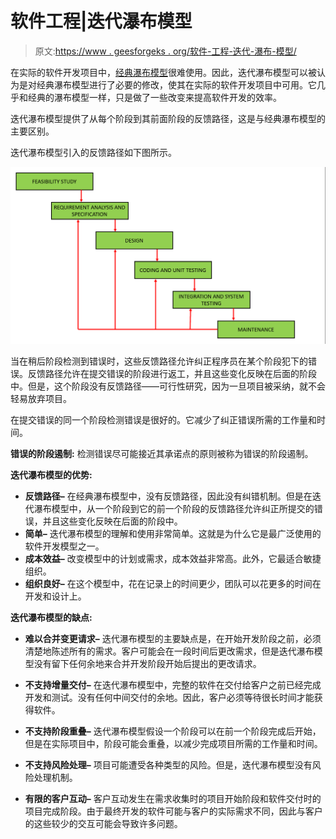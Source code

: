 # 软件工程|迭代瀑布模型

> 原文:[https://www . geesforgeks . org/软件-工程-迭代-瀑布-模型/](https://www.geeksforgeeks.org/software-engineering-iterative-waterfall-model/)

在实际的软件开发项目中，[经典瀑布模型](https://www.geeksforgeeks.org/software-engineering-classical-waterfall-model/)很难使用。因此，迭代瀑布模型可以被认为是对经典瀑布模型进行了必要的修改，使其在实际的软件开发项目中可用。它几乎和经典的瀑布模型一样，只是做了一些改变来提高软件开发的效率。

迭代瀑布模型提供了从每个阶段到其前面阶段的反馈路径，这是与经典瀑布模型的主要区别。

迭代瀑布模型引入的反馈路径如下图所示。

![](img/a8bb6a5e2733f1701bb6095be904d38a.png)

当在稍后阶段检测到错误时，这些反馈路径允许纠正程序员在某个阶段犯下的错误。反馈路径允许在提交错误的阶段进行返工，并且这些变化反映在后面的阶段中。但是，这个阶段没有反馈路径——可行性研究，因为一旦项目被采纳，就不会轻易放弃项目。

在提交错误的同一个阶段检测错误是很好的。它减少了纠正错误所需的工作量和时间。

**错误的阶段遏制:**
检测错误尽可能接近其承诺点的原则被称为错误的阶段遏制。

**迭代瀑布模型的优势:**

*   **反馈路径–**
    在经典瀑布模型中，没有反馈路径，因此没有纠错机制。但是在迭代瀑布模型中，从一个阶段到它的前一个阶段的反馈路径允许纠正所提交的错误，并且这些变化反映在后面的阶段中。
*   **简单–**
    迭代瀑布模型的理解和使用非常简单。这就是为什么它是最广泛使用的软件开发模型之一。
*   **成本效益–**
    改变模型中的计划或需求，成本效益非常高。此外，它最适合敏捷组织。
*   **组织良好–**
    在这个模型中，花在记录上的时间更少，团队可以花更多的时间在开发和设计上。

**迭代瀑布模型的缺点:**

*   **难以合并变更请求–**
    迭代瀑布模型的主要缺点是，在开始开发阶段之前，必须清楚地陈述所有的需求。客户可能会在一段时间后更改需求，但是迭代瀑布模型没有留下任何余地来合并开发阶段开始后提出的更改请求。

*   **不支持增量交付–**
    在迭代瀑布模型中，完整的软件在交付给客户之前已经完成开发和测试。没有任何中间交付的余地。因此，客户必须等待很长时间才能获得软件。

*   **不支持阶段重叠–**
    迭代瀑布模型假设一个阶段可以在前一个阶段完成后开始，但是在实际项目中，阶段可能会重叠，以减少完成项目所需的工作量和时间。

*   **不支持风险处理–**
    项目可能遭受各种类型的风险。但是，迭代瀑布模型没有风险处理机制。

*   **有限的客户互动–**
    客户互动发生在需求收集时的项目开始阶段和软件交付时的项目完成阶段。由于最终开发的软件可能与客户的实际需求不同，因此与客户的这些较少的交互可能会导致许多问题。